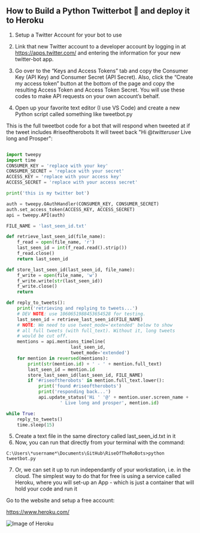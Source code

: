 ## How to Build a Python Twitterbot :robot: and deploy it to Heroku  

1. Setup a Twitter Account for your bot to use
2. Link that new Twitter account to a developer account by logging in at https://apps.twitter.com/ and entering the information for your new twitter-bot app.
3. Go over to the “Keys and Access Tokens” tab and copy the Consumer Key (API Key) and Consumer Secret (API Secret). Also, click the “Create my access token” button at the bottom of the page and copy the resulting Access Token and Access Token Secret. You will use these codes to make API requests on your own account’s behalf.

4. Open up your favorite text editor (I use VS Code) and create a new Python script called something like tweetbot.py 

This is the full tweetbot code for a bot that will respond when tweeted at if the tweet includes #riseoftherobots It will tweet back "Hi @*twitteruser* Live long and Prosper":

```python

import tweepy
import time
CONSUMER_KEY = 'replace with your key'
CONSUMER_SECRET = 'replace with your secret'
ACCESS_KEY = 'replace with your access key'
ACCESS_SECRET = 'replace with your access secret'

print('this is my twitter bot')

auth = tweepy.OAuthHandler(CONSUMER_KEY, CONSUMER_SECRET)
auth.set_access_token(ACCESS_KEY, ACCESS_SECRET)
api = tweepy.API(auth)

FILE_NAME = 'last_seen_id.txt'

def retrieve_last_seen_id(file_name):
    f_read = open(file_name, 'r')
    last_seen_id = int(f_read.read().strip())
    f_read.close()
    return last_seen_id

def store_last_seen_id(last_seen_id, file_name):
    f_write = open(file_name, 'w')
    f_write.write(str(last_seen_id))
    f_write.close()
    return

def reply_to_tweets():
    print('retrieving and replying to tweets...')
    # DEV NOTE: use 1060651988453654528 for testing.
    last_seen_id = retrieve_last_seen_id(FILE_NAME)
    # NOTE: We need to use tweet_mode='extended' below to show
    # all full tweets (with full_text). Without it, long tweets
    # would be cut off.
    mentions = api.mentions_timeline(
                        last_seen_id,
                        tweet_mode='extended')
    for mention in reversed(mentions):
        print(str(mention.id) + ' - ' + mention.full_text)
        last_seen_id = mention.id
        store_last_seen_id(last_seen_id, FILE_NAME)
        if '#riseoftherobots' in mention.full_text.lower():
            print('found #riseoftherobots')
            print('responding back...')
            api.update_status('Hi ' '@' + mention.user.screen_name +
                    ' Live long and prosper', mention.id)

while True:
    reply_to_tweets()
    time.sleep(15)

```
5. Create a text file in the same directory called last_seen_id.txt in it 
6. Now, you can run that directly from your terminal with the command:

```
C:\Users\*username*\Documents\GitHub\RiseOfTheRoBots>python tweetbot.py
```
7. Or, we can set it up to run independantly of your workstation, i.e. in the cloud. The simplest way to do that for free is using a service called Heroku, where you will set-up an App - which is just a container that will hold your code and run it

Go to the website and setup a free account:

https://www.heroku.com/

![Image of Heroku](https://github.com/msandfor/RiseOfTheRoBots/blob/master/images/hubot.jpg)


